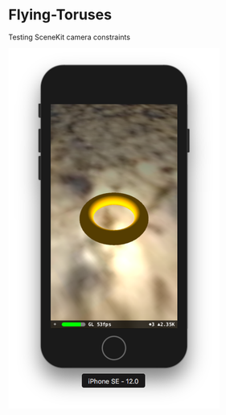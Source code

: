 # Flying-Toruses
Testing SceneKit camera constraints

![Flying Ring screenshot](https://github.com/dbystruev/Flying-Toruses/blob/master/Flying%20Toruses/images/Flying%20Torus.png?raw=true)
